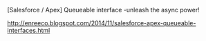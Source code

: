 [Salesforce / Apex] Queueable interface -unleash the async power!

http://enreeco.blogspot.com/2014/11/salesforce-apex-queueable-interfaces.html